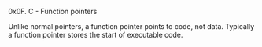 0x0F. C - Function pointers

Unlike normal pointers, a function pointer points to code, not data. Typically a function pointer stores the start of executable code.
